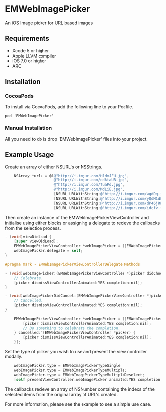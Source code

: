EMWebImagePicker
==========

An iOS Image picker for URL based images

## Requirements
* Xcode 5 or higher
* Apple LLVM compiler
* iOS 7.0 or higher
* ARC

## Installation

### CocoaPods

To install via CocoaPods, add the following line to your Podfile.

``
pod 'EMWebImagePicker'
``

### Manual Installation

All you need to do is drop 'EMWebImagePicker' files into your project.

## Example Usage

Create an array of either NSURL's or NSStrings. 

```objective-c
    NSArray *urls = @[@"http://i.imgur.com/H1dxJEU.jpg",
                      @"http://i.imgur.com/cdktaUB.jpg",
                      @"http://i.imgur.com/TuaPd.jpg",
                      @"http://i.imgur.com/MdLiE.jpg",
                      [NSURL URLWithString:@"http://i.imgur.com/wgdDq.jpg"],
                      [NSURL URLWithString:@"http://i.imgur.com/yQdM1dk.jpg"],
                      [NSURL URLWithString:@"http://i.imgur.com/dP46jRF.jpg"],
                      [NSURL URLWithString:@"http://i.imgur.com/idcfv.jpg"]];
```

Then create an instance of the EMWebImagePickerViewController and initialise using either blocks or assigning a delegate to recieve the callbacks from the selection process.

```objective-c
- (void)viewDidLoad {
    [super viewDidLoad];
    EMWebImagePickerViewController *webImagePicker = [[EMWebImagePickerViewController alloc] initWithURLs:self.urls];
    webImagePicker.delegate = self;
}

#pragma mark - EMWebImagePickerViewControllerDelegate Methods

- (void)webImagePicker:(EMWebImagePickerViewController *)picker didChooseIndicies:(NSArray *)selectedIndicies {
    // Celebrate.
    [picker dismissViewControllerAnimated:YES completion:nil];
}

- (void)webImagePickerDidCancel:(EMWebImagePickerViewController *)picker {
    // Cancelled.
    [picker dismissViewControllerAnimated:YES completion:nil];
}

```

```objective-c
    EMWebImagePickerViewController *webImagePicker = [[EMWebImagePickerViewController alloc] initWithURLs:self.urls completed:^(EMWebImagePickerViewController *picker, NSArray *selectedIndicies) {
        [picker dismissViewControllerAnimated:YES completion:nil];
        // Do something to celebrate the completion.
    } cancelled:^(EMWebImagePickerViewController *picker) {
        [picker dismissViewControllerAnimated:YES completion:nil];
    }];
```

Set the type of picker you wish to use and present the view controller modally.

```objective-c
    webImagePicker.type = EMWebImagePickerTypeSingle
    webImagePicker.type = EMWebImagePickerTypeMultiple;
    webImagePicker.type = EMWebImagePickerTypeMultipleDeselect;
    [self presentViewController:webImagePicker animated:YES completion:nil];
```

The callbacks recieve an array of NSNumber containing the indexs of the selected items from the original array of URL's created.

For more information, please see the example to see a simple use case.
